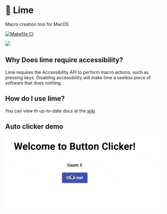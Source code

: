 # 🍋 Lime
Macro creation tool for MacOS

[![Makefile CI](https://github.com/Interfiber/lime/actions/workflows/makefile.yml/badge.svg)](https://github.com/Interfiber/lime/actions/workflows/makefile.yml)

![](demo.gif)

## Why Does lime require accessibility?
Lime requires the Accessibility API to perform macro actions, such as pressing keys. Disabling accessibility will make lime a useless piece of software that does nothing.

## How do I use lime?
You can view th up-to-date docs at the [wiki](https://github.com/Interfiber/lime/wiki)

## Auto clicker demo
![](autoclick_demo.gif)
